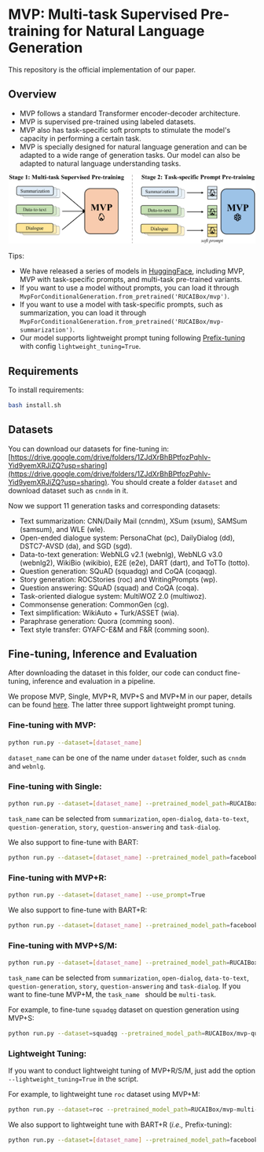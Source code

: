 # MVP: Multi-task Supervised Pre-training for Natural Language Generation

This repository is the official implementation of our paper.

## Overview

- MVP follows a standard Transformer encoder-decoder architecture.
- MVP is supervised pre-trained using labeled datasets.
- MVP also has task-specific soft prompts to stimulate the model's capacity in performing a certain task.
- MVP is specially designed for natural language generation and can be adapted to a wide range of generation tasks. Our model can also be adapted to natural language understanding tasks.

![model](model.jpg)

Tips:

- We have released a series of models in [HuggingFace](https://huggingface.co/models?filter=mvp), including MVP, MVP with task-specific prompts, and multi-task pre-trained variants.
- If you want to use a model without prompts, you can load it through `MvpForConditionalGeneration.from_pretrained('RUCAIBox/mvp')`.
- If you want to use a model with task-specific prompts, such as summarization, you can load it through `MvpForConditionalGeneration.from_pretrained('RUCAIBox/mvp-summarization')`.
- Our model supports lightweight prompt tuning following [Prefix-tuning](https://arxiv.org/abs/2101.00190) with config `lightweight_tuning=True`.

## Requirements

To install requirements:

```bash
bash install.sh
```

## Datasets

You can download our datasets for fine-tuning in: [https://drive.google.com/drive/folders/1ZJdXrBhBPtfozPqhIv-Yid9yemXRJiZQ?usp=sharing](https://drive.google.com/drive/folders/1ZJdXrBhBPtfozPqhIv-Yid9yemXRJiZQ?usp=sharing). You should create a folder `dataset` and download dataset such as `cnndm` in it.

Now we support 11 generation tasks and corresponding datasets:
- Text summarization: CNN/Daily Mail (cnndm), XSum (xsum), SAMSum (samsum), and WLE (wle).
- Open-ended dialogue system: PersonaChat (pc), DailyDialog (dd), DSTC7-AVSD (da), and SGD (sgd).
- Data-to-text generation: WebNLG v2.1 (webnlg), WebNLG v3.0 (webnlg2), WikiBio (wikibio), E2E (e2e), DART (dart), and ToTTo (totto).
- Question generation: SQuAD (squadqg) and CoQA (coqaqg).
- Story generation: ROCStories (roc) and WritingPrompts (wp).
- Question answering: SQuAD (squad) and CoQA (coqa).
- Task-oriented dialogue system: MultiWOZ 2.0 (multiwoz).
- Commonsense generation: CommonGen (cg).
- Text simplification: WikiAuto + Turk/ASSET (wia).
- Paraphrase generation: Quora (comming soon).
- Text style transfer: GYAFC-E&M and F&R (comming soon).

## Fine-tuning, Inference and Evaluation

After downloading the dataset in this folder, our code can conduct fine-tuning, inference and evaluation in a pipeline.

We propose MVP, Single, MVP+R, MVP+S and MVP+M in our paper, details can be found [here](). The latter three support lightweight prompt tuning.

### Fine-tuning with MVP:

```bash
python run.py --dataset=[dataset_name]
```

`dataset_name` can be one of the name under `dataset` folder, such as `cnndm` and `webnlg`.

### Fine-tuning with Single:

```bash
python run.py --dataset=[dataset_name] --pretrained_model_path=RUCAIBox/mtl-[task_name]
```

`task_name` can be selected from `summarization`, `open-dialog`, `data-to-text`, `question-generation`, `story`, `question-answering` and `task-dialog`.

We also support to fine-tune with BART:

```bash
python run.py --dataset=[dataset_name] --pretrained_model_path=facebook/bart-large
```

### Fine-tuning with MVP+R:

```bash
python run.py --dataset=[dataset_name] --use_prompt=True
```

We also support to fine-tune with BART+R:

```bash
python run.py --dataset=[dataset_name] --pretrained_model_path=facebook/bart-large --use_prompt=True
```

### Fine-tuning with MVP+S/M:

```bash
python run.py --dataset=[dataset_name] --pretrained_model_path=RUCAIBox/mvp-[task_name]
```

`task_name` can be selected from `summarization`, `open-dialog`, `data-to-text`, `question-generation`, `story`, `question-answering` and `task-dialog`. If you want to fine-tune MVP+M, the `task_name ` should be `multi-task`.

For example, to fine-tune `squadqg` dataset on question generation using MVP+S:

```bash
python run.py --dataset=squadqg --pretrained_model_path=RUCAIBox/mvp-question-generation
```

### Lightweight Tuning:

If you want to conduct lightweight tuning of MVP+R/S/M, just add the option `--lightweight_tuning=True` in the script.

For example, to lightweight tune `roc` dataset using MVP+M:

```bash
python run.py --dataset=roc --pretrained_model_path=RUCAIBox/mvp-multi-task --use_prompt=True --lightweight_tuning=True
```

We also support to lightweight tune with BART+R (*i.e.,* Prefix-tuning):

```bash
python run.py --dataset=[dataset_name] --pretrained_model_path=facebook/bart-large --use_prompt=True --lightweight_tuning=True
```

